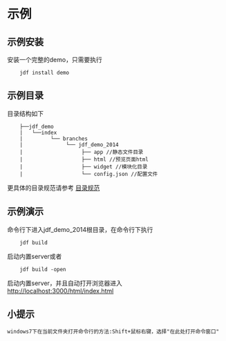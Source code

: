# 示例

## 示例安装
安装一个完整的demo，只需要执行

		jdf install demo

## 示例目录
目录结构如下


		├──jdf_demo
		|	└──index   
		|		  └── branches 
		|		  	   └── jdf_demo_2014
		|		  	   		├── app //静态文件目录
		|		  	   		├── html //预览页面html
		|		  	   		├── widget //模块化目录
		|		  	   		└── config.json //配置文件
				  	   		
更具体的目录规范请参考 [目录规范](dirctory.md)

## 示例演示
命令行下进入jdf_demo_2014根目录，在命令行下执行

		jdf build

启动内置server或者

		jdf build -open 

启动内置server，并且自动打开浏览器进入 [http://localhost:3000/html/index.html](http://localhost:3000/html/index.html)

## 小提示
	windows7下在当前文件夹打开命令行的方法:Shift+鼠标右键，选择"在此处打开命令窗口"